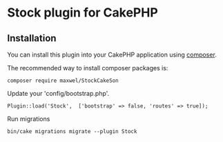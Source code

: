 # Stock plugin for CakePHP

## Installation

You can install this plugin into your CakePHP application using [composer](https://getcomposer.org).

The recommended way to install composer packages is:

```
composer require maxwel/StockCakeSon
```

Update your 'config/bootstrap.php'.

```
Plugin::load('Stock',  ['bootstrap' => false, 'routes' => true]);
```

Run migrations

```
bin/cake migrations migrate --plugin Stock
```
